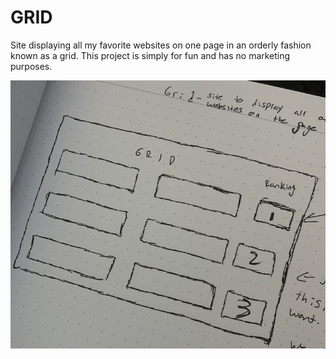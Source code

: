 # GRID

<p> Site displaying all my favorite websites on one page in an orderly fashion known as a grid. This project is simply for fun and has no marketing purposes. </p>

![](images/screenshot.png)